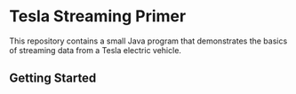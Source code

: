 # Tesla Streaming Primer
This repository contains a small Java program that demonstrates the basics of streaming data from a Tesla electric vehicle.

## Getting Started
